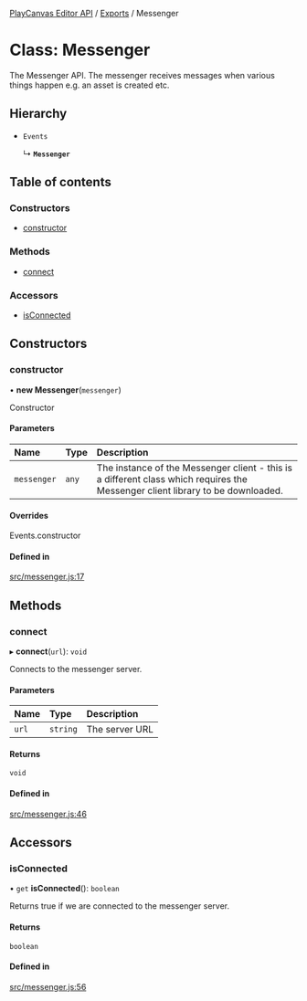 [PlayCanvas Editor API](../README.md) / [Exports](../modules.md) / Messenger

# Class: Messenger

The Messenger API. The messenger receives messages
when various things happen e.g. an asset is created etc.

## Hierarchy

- `Events`

  ↳ **`Messenger`**

## Table of contents

### Constructors

- [constructor](Messenger.md#constructor)

### Methods

- [connect](Messenger.md#connect)

### Accessors

- [isConnected](Messenger.md#isconnected)

## Constructors

### constructor

• **new Messenger**(`messenger`)

Constructor

#### Parameters

| Name | Type | Description |
| :------ | :------ | :------ |
| `messenger` | `any` | The instance of the Messenger client - this is a different class which requires the Messenger client library to be downloaded. |

#### Overrides

Events.constructor

#### Defined in

[src/messenger.js:17](https://github.com/playcanvas/editor-api/blob/76b7284/src/messenger.js#L17)

## Methods

### connect

▸ **connect**(`url`): `void`

Connects to the messenger server.

#### Parameters

| Name | Type | Description |
| :------ | :------ | :------ |
| `url` | `string` | The server URL |

#### Returns

`void`

#### Defined in

[src/messenger.js:46](https://github.com/playcanvas/editor-api/blob/76b7284/src/messenger.js#L46)

## Accessors

### isConnected

• `get` **isConnected**(): `boolean`

Returns true if we are connected to the messenger server.

#### Returns

`boolean`

#### Defined in

[src/messenger.js:56](https://github.com/playcanvas/editor-api/blob/76b7284/src/messenger.js#L56)
